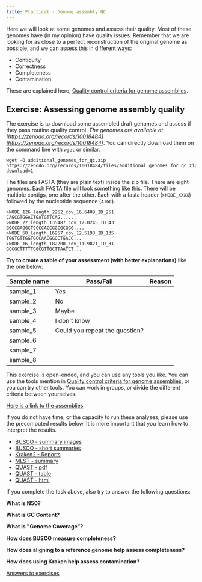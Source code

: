 ```yaml
---
title: Practical - Genome assembly QC
---
```

 Here we will look at some genomes and assess their quality. Most of these genomes have (in my opinion) have quality issues. Remember that we are looking for as close to a perfect reconstruction of the original genome as possible, and we can assess this in different ways: 

* Contiguity
* Correctness
* Completeness
* Contamination

These are explained here, [Quality control criteria for genome assemblies](/quality-control/40-assembly-qc). 

## Exercise: Assessing genome assembly quality

The exercise is to download some assembled draft genomes and assess if they pass routine quality control. *The genomes are available at [https://zenodo.org/records/10018484](https://zenodo.org/records/10018484)*. 
You can directly download them on the command line with `wget` or similar. 

```
wget -O additional_genomes_for_qc.zip https://zenodo.org/records/10018484/files/additional_genomes_for_qc.zip?download=1
```

The files are FASTA (they are plain text) inside the zip file. There are eight genomes. Each FASTA file will look something like this. There will be multiple contigs, one after the other. Each with a fasta header (`>NODE_XXXX`) followed by the nucleotide sequence (`ATGC`).

```
>NODE_126_length_2252_cov_16.6409_ID_251
CAGCGTGGACTGATGTTCAG......
>NODE_22_length_135487_cov_12.0245_ID_43
GGCCGAGGCTCCCCACCGGCGCGGG....
>NODE_68_length_16957_cov_12.5198_ID_135
TGGTGTTGGTGCCAACGGCCTGACC...
>NODE_16_length_182200_cov_11.9821_ID_31
GCCGCTTTTTCGCGTTGCTTAATCT...
```

**Try to create a table of your assessment (with better explanations)** like the one below: 

| Sample name | Pass/Fail | Reason |
|-------------|-----------|--------|
| sample_1    |  Yes  |     |
| sample_2    |  No         |        |
| sample_3    | Maybe          |        |
| sample_4    | I don't know         |        |
| sample_5    | Could you repeat the question?          |        |
| sample_6    |         |        |
| sample_7    |           |        |
| sample_8    |           |        |

This exercise is open-ended, and you can use any tools you like. You can use the tools mention in [Quality control criteria for genome assemblies](/quality-control/40-assembly-qc), or you can try other tools. You can work in groups, or divide the different criteria between yourselves.

[Here is a link to the assemblies](https://zenodo.org/records/10018484/files/additional_genomes_for_qc.zip?download=1)

If you do not have time, or the capacity to run these analyses, please use the precomputed results below. It is more important that you learn how to interpret the results. 

* [BUSCO - summary images](/quality-control/files/busco_summary_image.zip)
* [BUSCO - short summaries](/quality-control/files/busco_short_summary.zip)
* [Kraken2 - Reports](/quality-control/files/kraken_ass-report.zip)
* [MLST - summary](/quality-control/files/mlst.tsv)
* [QUAST - pdf](/quality-control/files/quast-qc.pdf)
* [QUAST - table](/quality-control/files/quast-qc.tabular.txt)
* [QUAST - html](/quality-control/files/Quast-qc-html.zip)

If you complete the task above, also try to answer the following questions: 

**What is N50?**

**What is GC Content?** 

**What is "Genome Coverage"?** 

**How does BUSCO measure completeness?** 

**How does aligning to a reference genome help assess completeness?**

**How does using Kraken help assess contamination?**


[Answers to exercises](/exercise-answers/check-qc-answers/)


